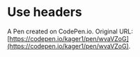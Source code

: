 # Use headers

A Pen created on CodePen.io. Original URL: [https://codepen.io/kager1/pen/wvaVZoG](https://codepen.io/kager1/pen/wvaVZoG).


